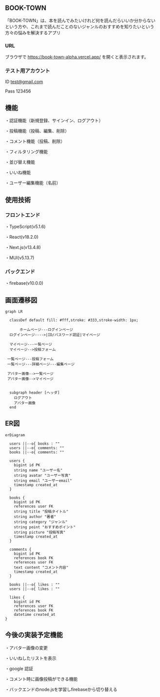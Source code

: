## BOOK-TOWN

「BOOK-TOWN」は、本を読んでみたいけれど何を読んだらいいか分からないという方や、これまで読んだことのないジャンルのおすすめを知りたいという方々の悩みを解決するアプリ

### URL

ブラウザで https://book-town-alpha.vercel.app/ を開くと表示されます。

### テスト用アカウント

ID test@gmail.com

Pass 123456

## 機能

・認証機能（新規登録、サインイン、ログアウト）

・投稿機能（投稿、編集、削除）

・コメント機能（投稿、削除）

・フィルタリング機能

・並び替え機能

・いいね機能

・ユーザー編集機能（名前）

## 使用技術

### フロントエンド

・TypeScript(v5.1.6)

・React(v18.2.0)

・Next.js(v13.4.8)

・MUI(v5.13.7)

### バックエンド

・firebase(v10.0.0)

## 画面遷移図

```mermaid
graph LR

  classDef default fill: #fff,stroke: #333,stroke-width: 1px;

　　　　ホームページ---ログインページ
  ログインページ---->|ID/パスワード認証|マイページ

  マイページ---一覧ページ
  マイページ-->投稿フォーム

 一覧ページ---投稿フォーム
 一覧ページ---詳細ページ---編集ページ

 アバター画像-->一覧ページ
 アバター画像-->マイページ


  subgraph header [ヘッダ]
    ログアウト
    アバター画像
  end
```

## ER図

```mermaid
erDiagram

  users ||--o{ books : ""
  users ||--o{ comments: ""
  books ||--o{ comments: ""

  users {
    bigint id PK
    string name "ユーザー名"
    string avatar "ユーザー写真"
    string email "ユーザーemail"
    timestamp created_at
  }

  books {
    bigint id PK
    references user FK
    string title "投稿タイトル"
    string author "著者"
    string category "ジャンル"
    string point "おすすめポイント"
    string picture "投稿写真"
    timestamp created_at
  }

  comments {
    bigint id PK
    references book FK
    references user FK
    text content "コメント内容"
    timestamp created_at
  }

  books ||--o{ likes : ""
  users ||--o{ likes : ""

  likes {
    bigint id PK
    references user FK
    references book FK
    datetime created_at
}
```

## 今後の実装予定機能

・アバター画像の変更

・いいねしたリストを表示

・google 認証

・コメント時に画像投稿ができる機能

・バックエンドのnode.jsを学習しfirebaseから切り替える

